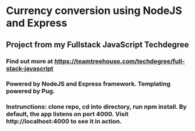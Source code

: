 Currency conversion using NodeJS and Express
============================================

## Project from my Fullstack JavaScript Techdegree

### Find out more at https://teamtreehouse.com/techdegree/full-stack-javascript

### Powered by NodeJS and Express framework. Templating powered by Pug.

### Instrunctions: clone repo, cd into directory, run npm install. By default, the app listens on port 4000. Visit http://localhost:4000 to see it in action.
